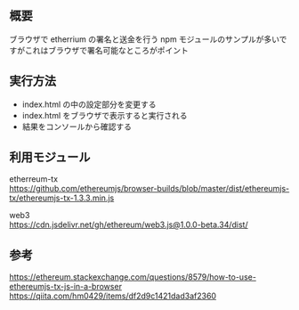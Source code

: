 ## 概要

ブラウザで etherrium の署名と送金を行う
npm モジュールのサンプルが多いですがこれはブラウザで署名可能なところがポイント

## 実行方法

- index.html の中の設定部分を変更する
- index.html をブラウザで表示すると実行される
- 結果をコンソールから確認する

## 利用モジュール

etherreum-tx  
https://github.com/ethereumjs/browser-builds/blob/master/dist/ethereumjs-tx/ethereumjs-tx-1.3.3.min.js

web3  
https://cdn.jsdelivr.net/gh/ethereum/web3.js@1.0.0-beta.34/dist/

## 参考

https://ethereum.stackexchange.com/questions/8579/how-to-use-ethereumjs-tx-js-in-a-browser  
https://qiita.com/hm0429/items/df2d9c1421dad3af2360
